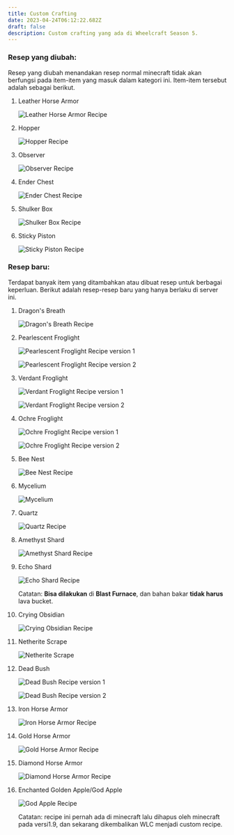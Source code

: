 ```yaml
---
title: Custom Crafting
date: 2023-04-24T06:12:22.682Z
draft: false
description: Custom crafting yang ada di Wheelcraft Season 5.
---
```

### R﻿esep yang diubah:

R﻿esep yang diubah menandakan resep normal minecraft tidak akan berfungsi pada item-item yang masuk dalam kategori ini. Item-item tersebut adalah sebagai berikut.

1. L﻿eather Horse Armor

   ![](https://i.imgur.com/booY5Za.png "Leather Horse Armor Recipe")
2. H﻿opper

   ![](https://i.imgur.com/T3b54xi.png "Hopper Recipe")
3. O﻿bserver

   ![](https://i.imgur.com/COe035Z.png "Observer Recipe")
4. E﻿nder Chest

   ![](https://i.imgur.com/fUKBRZ4.png "Ender Chest Recipe")
5. S﻿hulker Box

   ![](https://i.imgur.com/TCDdw1z.png "Shulker Box Recipe")
6. S﻿ticky Piston

   ![](https://i.imgur.com/HWpL1US.png "Sticky Piston Recipe")



### R﻿esep baru:

T﻿erdapat banyak item yang ditambahkan atau dibuat resep untuk berbagai keperluan. Berikut adalah resep-resep baru yang hanya berlaku di server ini.

1. D﻿ragon's Breath

   ![](https://i.imgur.com/1dmomEW.png "Dragon's Breath Recipe")
2. P﻿earlescent Froglight

   ![](https://i.imgur.com/0k1mGlr.png "Pearlescent Froglight Recipe version 1")

   ![](https://i.imgur.com/xaKaknO.png "Pearlescent Froglight Recipe version 2")
3. V﻿erdant Froglight

   ![](https://i.imgur.com/kW4j66y.png "Verdant Froglight Recipe version 1")

   ![](https://i.imgur.com/tYke1yW.png "Verdant Froglight Recipe version 2")
4. Ochre Froglight

   ![](https://i.imgur.com/KXLW5fY.png "Ochre Froglight Recipe version 1")

   ![](https://i.imgur.com/v6GGsI5.png "Ochre Froglight Recipe version 2")
5. B﻿ee Nest

   ![](https://i.imgur.com/1TKRtZZ.png "Bee Nest Recipe")
6. M﻿ycelium

   ![](https://i.imgur.com/vj6AZQ1.png "Mycelium")
7. Q﻿uartz

   ![](https://i.imgur.com/NIwttyO.png "Quartz Recipe")
8. A﻿methyst Shard

   ![](https://i.imgur.com/JZVPNxn.png "Amethyst Shard Recipe")
9. E﻿cho Shard

   ![](https://i.imgur.com/UujDHFG.png "Echo Shard Recipe")

   C﻿atatan: **Bisa dilakukan** di **Blast Furnace**, dan bahan bakar **tidak harus** lava bucket.
10. C﻿rying Obsidian

    ![](https://i.imgur.com/Y5vrPQJ.png "Crying Obsidian Recipe")
11. Netherite Scrape

    ![](https://i.imgur.com/2ey12HT.png "Netherite Scrape")
12. D﻿ead Bush

    ![](https://i.imgur.com/sipaeFb.png "D﻿ead Bush Recipe version 1")

    ![](https://i.imgur.com/AbULiam.png "D﻿ead Bush Recipe version 2")


13. Iron Horse Armor

    ![](https://i.imgur.com/EWXASP8.png "Iron Horse Armor Recipe")
14. G﻿old Horse Armor

    ![](https://i.imgur.com/mUFXvFl.png "Gold Horse Armor Recipe")


15. D﻿iamond Horse Armor

    ![](https://i.imgur.com/POSWTwk.png "Diamond Horse Armor Recipe")
16. E﻿nchanted Golden Apple/God Apple

    ![](https://i.imgur.com/Ch1YeTm.png "God Apple Recipe")

    C﻿atatan: recipe ini pernah ada di minecraft lalu dihapus oleh minecraft pada versi1.9, dan sekarang dikembalikan WLC menjadi custom recipe.